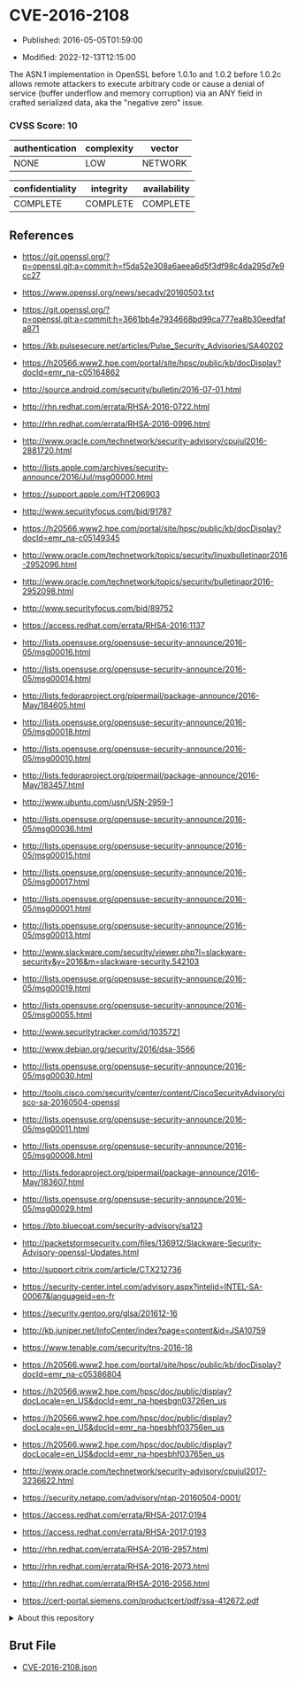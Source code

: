 # CVE-2016-2108

- Published: 2016-05-05T01:59:00

- Modified: 2022-12-13T12:15:00

The ASN.1 implementation in OpenSSL before 1.0.1o and 1.0.2 before 1.0.2c allows remote attackers to execute arbitrary code or cause a denial of service (buffer underflow and memory corruption) via an ANY field in crafted serialized data, aka the "negative zero" issue.

### CVSS Score: **10**

| authentication | complexity | vector |
| --- | --- | --- |
| NONE | LOW | NETWORK |

| confidentiality | integrity | availability |
| --- | --- | --- |
| COMPLETE | COMPLETE | COMPLETE |

## References

* https://git.openssl.org/?p=openssl.git;a=commit;h=f5da52e308a6aeea6d5f3df98c4da295d7e9cc27

* https://www.openssl.org/news/secadv/20160503.txt

* https://git.openssl.org/?p=openssl.git;a=commit;h=3661bb4e7934668bd99ca777ea8b30eedfafa871

* https://kb.pulsesecure.net/articles/Pulse_Security_Advisories/SA40202

* https://h20566.www2.hpe.com/portal/site/hpsc/public/kb/docDisplay?docId=emr_na-c05164862

* http://source.android.com/security/bulletin/2016-07-01.html

* http://rhn.redhat.com/errata/RHSA-2016-0722.html

* http://rhn.redhat.com/errata/RHSA-2016-0996.html

* http://www.oracle.com/technetwork/security-advisory/cpujul2016-2881720.html

* http://lists.apple.com/archives/security-announce/2016/Jul/msg00000.html

* https://support.apple.com/HT206903

* http://www.securityfocus.com/bid/91787

* https://h20566.www2.hpe.com/portal/site/hpsc/public/kb/docDisplay?docId=emr_na-c05149345

* http://www.oracle.com/technetwork/topics/security/linuxbulletinapr2016-2952096.html

* http://www.oracle.com/technetwork/topics/security/bulletinapr2016-2952098.html

* http://www.securityfocus.com/bid/89752

* https://access.redhat.com/errata/RHSA-2016:1137

* http://lists.opensuse.org/opensuse-security-announce/2016-05/msg00016.html

* http://lists.opensuse.org/opensuse-security-announce/2016-05/msg00014.html

* http://lists.fedoraproject.org/pipermail/package-announce/2016-May/184605.html

* http://lists.opensuse.org/opensuse-security-announce/2016-05/msg00018.html

* http://lists.opensuse.org/opensuse-security-announce/2016-05/msg00010.html

* http://lists.fedoraproject.org/pipermail/package-announce/2016-May/183457.html

* http://www.ubuntu.com/usn/USN-2959-1

* http://lists.opensuse.org/opensuse-security-announce/2016-05/msg00036.html

* http://lists.opensuse.org/opensuse-security-announce/2016-05/msg00015.html

* http://lists.opensuse.org/opensuse-security-announce/2016-05/msg00017.html

* http://lists.opensuse.org/opensuse-security-announce/2016-05/msg00001.html

* http://lists.opensuse.org/opensuse-security-announce/2016-05/msg00013.html

* http://www.slackware.com/security/viewer.php?l=slackware-security&y=2016&m=slackware-security.542103

* http://lists.opensuse.org/opensuse-security-announce/2016-05/msg00019.html

* http://lists.opensuse.org/opensuse-security-announce/2016-05/msg00055.html

* http://www.securitytracker.com/id/1035721

* http://www.debian.org/security/2016/dsa-3566

* http://lists.opensuse.org/opensuse-security-announce/2016-05/msg00030.html

* http://tools.cisco.com/security/center/content/CiscoSecurityAdvisory/cisco-sa-20160504-openssl

* http://lists.opensuse.org/opensuse-security-announce/2016-05/msg00011.html

* http://lists.opensuse.org/opensuse-security-announce/2016-05/msg00008.html

* http://lists.fedoraproject.org/pipermail/package-announce/2016-May/183607.html

* http://lists.opensuse.org/opensuse-security-announce/2016-05/msg00029.html

* https://bto.bluecoat.com/security-advisory/sa123

* http://packetstormsecurity.com/files/136912/Slackware-Security-Advisory-openssl-Updates.html

* http://support.citrix.com/article/CTX212736

* https://security-center.intel.com/advisory.aspx?intelid=INTEL-SA-00067&languageid=en-fr

* https://security.gentoo.org/glsa/201612-16

* http://kb.juniper.net/InfoCenter/index?page=content&id=JSA10759

* https://www.tenable.com/security/tns-2016-18

* https://h20566.www2.hpe.com/portal/site/hpsc/public/kb/docDisplay?docId=emr_na-c05386804

* https://h20566.www2.hpe.com/hpsc/doc/public/display?docLocale=en_US&docId=emr_na-hpesbgn03726en_us

* https://h20566.www2.hpe.com/hpsc/doc/public/display?docLocale=en_US&docId=emr_na-hpesbhf03756en_us

* https://h20566.www2.hpe.com/hpsc/doc/public/display?docLocale=en_US&docId=emr_na-hpesbhf03765en_us

* http://www.oracle.com/technetwork/security-advisory/cpujul2017-3236622.html

* https://security.netapp.com/advisory/ntap-20160504-0001/

* https://access.redhat.com/errata/RHSA-2017:0194

* https://access.redhat.com/errata/RHSA-2017:0193

* http://rhn.redhat.com/errata/RHSA-2016-2957.html

* http://rhn.redhat.com/errata/RHSA-2016-2073.html

* http://rhn.redhat.com/errata/RHSA-2016-2056.html

* https://cert-portal.siemens.com/productcert/pdf/ssa-412672.pdf

<details>
<summary>About this repository</summary> 

  This repository is part of the project [Live Hack CVE](https://github.com/Live-Hack-CVE). Main website can be found [www.live-hack.org](https://www.live-hack.org) 
  
  Made by [Sn0wAlice](https://github.com/Sn0wAlice) for the people that care about security and need to have a feed of the latest CVEs. Hope you enjoy it, don't forget to star the repo and follow me on [Twitter](https://twitter.com/Sn0wAlice) and [Github](https://github.com/Sn0wAlice). And that is my [personnal website](https://www.alice-snow.me/)

  - [Home Page](https://github.com/Live-Hack-CVE)
  - [Framework](https://github.com/Live-Hack-CVE/cve-framework)
  - [CVE database](https://github.com/Live-Hack-CVE/full_database)
  - [Changelog](https://github.com/Live-Hack-CVE/Changelog)
</details>

## Brut File

* [CVE-2016-2108.json](https://raw.githubusercontent.com/Live-Hack-CVE/full_database/main/cves/2016/CVE-2016-2108.json)


